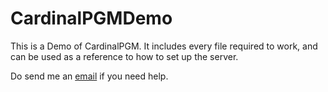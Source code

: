 # CardinalPGMDemo
This is a Demo of CardinalPGM. It includes every file required to work, and can be used as a reference to how to set up the server.

Do send me an <a href="mailto:SungMatt@SungMatt.com?Subject=Cardinal%20help" target="_top">email</a> if you need help.
